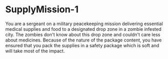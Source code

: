 # SupplyMission-1
You are a sergeant on a military peacekeeping mission delivering essential medical supplies and food to a designated drop zone in a zombie infested city. The zombies don't know about this drop zone and couldn't care less about medicines.  Because of the nature of the package content, you have ensured that you pack the supplies in a safety package which is soft and will take most of the impact. 
